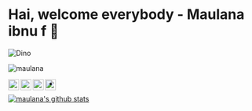 # Hai, welcome everybody - Maulana ibnu f 👋


![Dino](https://raw.githubusercontent.com/setiyawan12/setiyawan12/master/dino.gif)


<p align="left"> <img src="https://komarev.com/ghpvc/?username=maulana421&label=Views&color=blue&style=plastic" alt="maulana" /> </p>

<a href="#">
  <img align="left" alt="maulana Github" width="22px" src="https://cdn.jsdelivr.net/npm/simple-icons@v3/icons/github.svg" />
</a>
<a href="#">
  <img align="left" alt="maulana Telegram" width="22px" src="https://cdn.jsdelivr.net/npm/simple-icons@v3/icons/telegram.svg" />
</a>
<a href="#">
  <img align="left" alt="maulana Instagram" width="22px" src="https://cdn.jsdelivr.net/npm/simple-icons@v3/icons/instagram.svg" />
</a>
<a href="#">
  <img align="left" alt="maulana Facebook" width="22px" src="https://cdn.jsdelivr.net/npm/simple-icons@v3/icons/facebook.svg" />
</a>
<br\>
<br\>

- 


<a href="https://github.com/maulana421">
 <img align="center" src="https://github-readme-stats.vercel.app/api?username=maulana421&show_icons=true&theme=white&line_height=27" alt="maulana's github stats"/>
</a>
